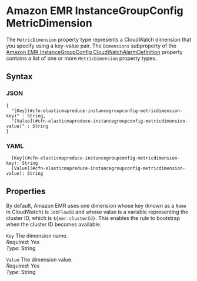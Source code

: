 # Amazon EMR InstanceGroupConfig MetricDimension<a name="aws-properties-elasticmapreduce-instancegroupconfig-metricdimension"></a>

The `MetricDimension` property type represents a CloudWatch dimension that you specify using a key–value pair\. The `Dimensions` subproperty of the [Amazon EMR InstanceGroupConfig CloudWatchAlarmDefinition](aws-properties-elasticmapreduce-instancegroupconfig-cloudwatchalarmdefinition.md) property contains a list of one or more `MetricDimension` property types\.

## Syntax<a name="w4ab1c21c10d132c22c30b5"></a>

### JSON<a name="aws-properties-elasticmapreduce-instancegroupconfig-metricdimension-syntax.json"></a>

```
{
  "[Key](#cfn-elasticmapreduce-instancegroupconfig-metricdimension-key)" : String,
  "[Value](#cfn-elasticmapreduce-instancegroupconfig-metricdimension-value)" : String
}
```

### YAML<a name="aws-properties-elasticmapreduce-instancegroupconfig-metricdimension-syntax.yaml"></a>

```
  [Key](#cfn-elasticmapreduce-instancegroupconfig-metricdimension-key): String
  [Value](#cfn-elasticmapreduce-instancegroupconfig-metricdimension-value): String
```

## Properties<a name="w4ab1c21c10d132c22c30b7"></a>

By default, Amazon EMR uses one dimension whose key \(known as a `Name` in CloudWatch\) is `JobFlowID` and whose value is a variable representing the cluster ID, which is `${emr.clusterId}`\. This enables the rule to bootstrap when the cluster ID becomes available\.

`Key`  <a name="cfn-elasticmapreduce-instancegroupconfig-metricdimension-key"></a>
The dimension name\.  
*Required*: Yes  
*Type*: String

`Value`  <a name="cfn-elasticmapreduce-instancegroupconfig-metricdimension-value"></a>
The dimension value\.  
*Required*: Yes  
*Type*: String